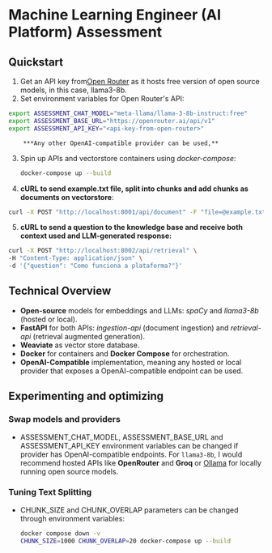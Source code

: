# Machine Learning Engineer (AI Platform) Assessment

## Quickstart
1. Get an API key from[Open Router](https://openrouter.ai/) as it hosts free version of open source models, in this case, llama3-8b. 
2. Set environment variables for Open Router's API: 
```bash
export ASSESSMENT_CHAT_MODEL="meta-llama/llama-3-8b-instruct:free"
export ASSESSMENT_BASE_URL="https://openrouter.ai/api/v1"
export ASSESSMENT_API_KEY="<api-key-from-open-router>"
```
	    ***Any other OpenAI-compatible provider can be used,** 
3. Spin up APIs and vectorstore containers using *docker-compose*:
	```bash
	docker-compose up --build
	```
4. **cURL to send example.txt file, split into chunks and add chunks as documents on vectorstore**:
```bash
curl -X POST "http://localhost:8001/api/document" -F "file=@example.txt
``` 
5. **cURL to send a question to the knowledge base and receive both context used and LLM-generated response:**
 ```bash
 curl -X POST "http://localhost:8002/api/retrieval" \
-H "Content-Type: application/json" \
-d '{"question": "Como funciona a plataforma?"}'
```
## Technical Overview
- **Open-source** models for embeddings and LLMs: *spaCy* and *llama3-8b* (hosted or local).
- **FastAPI** for both APIs: *ingestion-api* (document ingestion) and *retrieval-api* (retrieval  augmented generation).
- **Weaviate** as vector store database.
- **Docker** for containers and **Docker Compose** for orchestration.
- **OpenAI-Compatible** implementation, meaning any hosted or local provider that exposes a OpenAI-compatible endpoint can be used.

## Experimenting and optimizing

### Swap models and providers
- ASSESSMENT_CHAT_MODEL, ASSESSMENT_BASE_URL and ASSESSMENT_API_KEY environment variables can be changed if provider has OpenAI-compatible endpoints. For `llama3-8b`, I would recommend hosted APIs like **OpenRouter** and **Groq** or [Ollama](https://ollama.com/) for locally running open source models.
### Tuning Text Splitting
- CHUNK_SIZE and CHUNK_OVERLAP parameters can be changed through environment variables:
  ```bash
  docker compose down -v
  CHUNK_SIZE=1000 CHUNK_OVERLAP=20 docker-compose up --build
  ```
